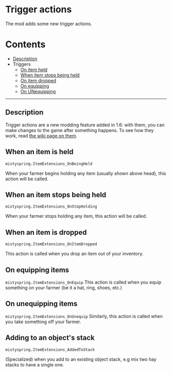 # Trigger actions

The mod adds some new trigger actions.

# Contents

* [Description](#description)
* Triggers
  * [On item held](#when-an-item-is-held)
  * [When item stops being held](#when-an-item-stops-being-held)
  * [On item dropped](#when-an-item-is-dropped)
  * [On equipping](#on-equipping-items)
  * [On UNequipping](#on-equipping-items)

--------------------

## Description

Trigger actions are a new modding feature added in 1.6: with them, you can make changes to the game after something happens.
To see how they work, read [the wiki page on them](https://stardewvalleywiki.com/Modding:Trigger_actions).

## When an item is held
`mistyspring.ItemExtensions_OnBeingHeld`

When your farmer begins holding any item (usually shown above head), this action will be called.

## When an item stops being held
`mistyspring.ItemExtensions_OnStopHolding`

When your farmer stops holding any item, this action will be called.

## When an item is dropped
`mistyspring.ItemExtensions_OnItemDropped`

This action is called when you drop an item out of your inventory.

## On equipping items
`mistyspring.ItemExtensions_OnEquip`
This action is called when you equip something on your farmer (be it a hat, ring, shoes, etc.)

## On unequipping items
`mistyspring.ItemExtensions_OnUnequip`
Similarly, this action is called when you take something off your farmer.

## Adding to an object's stack
`mistyspring.ItemExtensions_AddedToStack`

(Specialized) when you add to an existing object stack, e.g mix two hay stacks to have a single one.